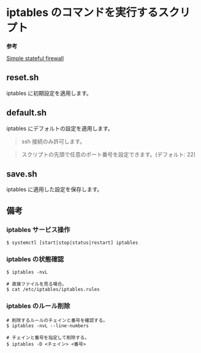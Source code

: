 # iptables のコマンドを実行するスクリプト

**参考**

[Simple stateful firewall](https://wiki.archlinux.org/index.php/Simple_stateful_firewall)

## reset.sh
iptables に初期設定を適用します。

## default.sh
iptables にデフォルトの設定を適用します。

> ssh 接続のみ許可します。

> スクリプトの先頭で任意のポート番号を設定できます。(デフォルト: 22)

## save.sh
iptables に適用した設定を保存します。

## 備考
### iptables サービス操作
```
$ systemctl [start|stop|status|restart] iptables 
```

### iptables の状態確認
```
$ iptables -nvL

# 直接ファイルを見る場合。
$ cat /etc/iptables/iptables.rules
```

### iptables のルール削除
```
# 削除するルールのチェインと番号を確認する。
$ iptables -nvL --line-numbers

# チェインと番号を指定して削除する。
$ iptables -D <チェイン> <番号>
```
